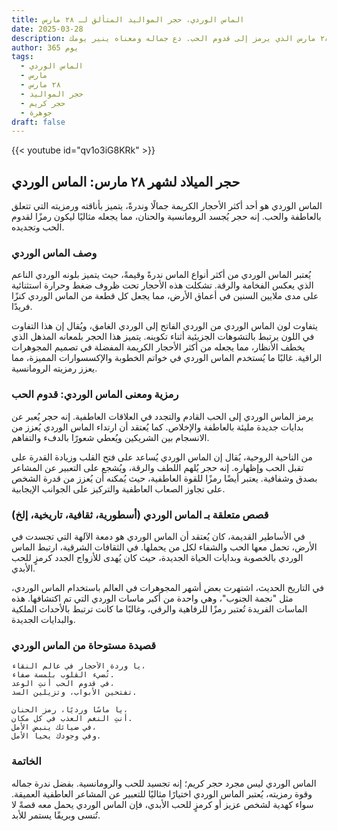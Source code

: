 ```yaml
---
title: الماس الوردي، حجر المواليد المتألق لـ ٢٨ مارس
date: 2025-03-28
description: اشعر بأهمية الماس الوردي، حجر المواليد لـ ٢٨ مارس الذي يرمز إلى قدوم الحب. دع جماله ومعناه ينير يومك.
author: 365 يوم
tags:
  - الماس الوردي
  - مارس
  - ٢٨ مارس
  - حجر المواليد
  - حجر كريم
  - جوهرة
draft: false
---
```


{{< youtube id="qv1o3iG8KRk" >}}

## حجر الميلاد لشهر ٢٨ مارس: الماس الوردي

الماس الوردي هو أحد أكثر الأحجار الكريمة جمالًا وندرةً، يتميز بأناقته ورمزيته التي تتعلق بالعاطفة والحب. إنه حجر يُجسد الرومانسية والحنان، مما يجعله مثاليًا ليكون رمزًا لقدوم الحب وتجديده.

### وصف الماس الوردي

يُعتبر الماس الوردي من أكثر أنواع الماس ندرةً وقيمةً، حيث يتميز بلونه الوردي الناعم الذي يعكس الفخامة والرقة. تشكلت هذه الأحجار تحت ظروف ضغط وحرارة استثنائية على مدى ملايين السنين في أعماق الأرض، مما يجعل كل قطعة من الماس الوردي كنزًا فريدًا.

يتفاوت لون الماس الوردي من الوردي الفاتح إلى الوردي الغامق، ويُقال إن هذا التفاوت في اللون يرتبط بالتشوهات الجزيئية أثناء تكوينه. يتميز هذا الحجر بلمعانه المذهل الذي يخطف الأنظار، مما يجعله من أكثر الأحجار الكريمة المفضلة في تصميم المجوهرات الراقية. غالبًا ما يُستخدم الماس الوردي في خواتم الخطوبة والإكسسوارات المميزة، مما يعزز رمزيته الرومانسية.

### رمزية ومعنى الماس الوردي: قدوم الحب

يرمز الماس الوردي إلى الحب القادم والتجدد في العلاقات العاطفية. إنه حجر يُعبر عن بدايات جديدة مليئة بالعاطفة والإخلاص. كما يُعتقد أن ارتداء الماس الوردي يُعزز من الانسجام بين الشريكين ويُعطي شعورًا بالدفء والتفاهم.

من الناحية الروحية، يُقال إن الماس الوردي يُساعد على فتح القلب وزيادة القدرة على تقبل الحب وإظهاره. إنه حجر يُلهم اللطف والرقة، ويُشجع على التعبير عن المشاعر بصدق وشفافية. يعتبر أيضًا رمزًا للقوة العاطفية، حيث يُمكنه أن يُعزز من قدرة الشخص على تجاوز الصعاب العاطفية والتركيز على الجوانب الإيجابية.

### قصص متعلقة بـ الماس الوردي (أسطورية، ثقافية، تاريخية، إلخ)

في الأساطير القديمة، كان يُعتقد أن الماس الوردي هو دمعة الآلهة التي تجسدت في الأرض، تحمل معها الحب والشفاء لكل من يحملها. في الثقافات الشرقية، ارتبط الماس الوردي بالخصوبة وبدايات الحياة الجديدة، حيث كان يُهدى للأزواج الجدد كرمزٍ للحب الأبدي.

في التاريخ الحديث، اشتهرت بعض أشهر المجوهرات في العالم باستخدام الماس الوردي، مثل "نجمة الجنوب"، وهي واحدة من أكبر ماسات الوردي التي تم اكتشافها. هذه الماسات الفريدة تُعتبر رمزًا للرفاهية والرقي، وغالبًا ما كانت ترتبط بالأحداث الملكية والبدايات الجديدة.

### قصيدة مستوحاة من الماس الوردي

```
يا وردة الأحجار في عالم النقاء،  
تُضيء القلوب بلمسة صفاء.  
في قدوم الحب أنتِ الوعد،  
تفتحين الأبواب، وتزيلين السد.

يا ماسًا ورديًا، رمز الحنان،  
أنتِ النغم العذب في كل مكان.  
في ضيائك ينبض الأمل،  
وفي وجودك يحيا الأمل.
```

### الخاتمة

الماس الوردي ليس مجرد حجر كريم؛ إنه تجسيد للحب والرومانسية. بفضل ندرة جماله وقوة رمزيته، يُعتبر الماس الوردي اختيارًا مثاليًا للتعبير عن المشاعر العاطفية العميقة. سواء كهدية لشخص عزيز أو كرمزٍ للحب الأبدي، فإن الماس الوردي يحمل معه قصةً لا تُنسى وبريقًا يستمر للأبد.